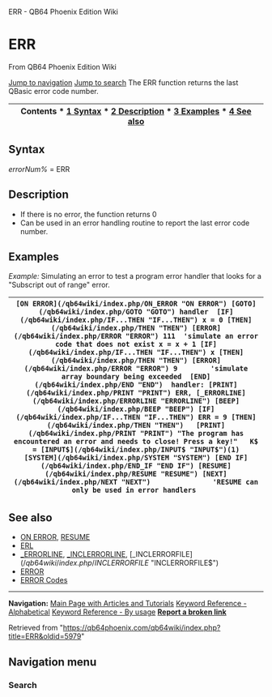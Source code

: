 


ERR - QB64 Phoenix Edition Wiki








# ERR



From QB64 Phoenix Edition Wiki



[Jump to navigation](#mw-head)
[Jump to search](#searchInput)
The ERR function returns the last QBasic error code number.


  






| Contents * [1 Syntax](#Syntax) * [2 Description](#Description) * [3 Examples](#Examples) * [4 See also](#See_also) |
| --- |


## Syntax


*errorNum%* = ERR
  




## Description


* If there is no error, the function returns 0
* Can be used in an error handling routine to report the last error code number.


  




## Examples


*Example:* Simulating an error to test a program error handler that looks for a "Subscript out of range" error.





| ``` [ON ERROR](/qb64wiki/index.php/ON_ERROR "ON ERROR") [GOTO](/qb64wiki/index.php/GOTO "GOTO") handler  [IF](/qb64wiki/index.php/IF...THEN "IF...THEN") x = 0 [THEN](/qb64wiki/index.php/THEN "THEN") [ERROR](/qb64wiki/index.php/ERROR "ERROR") 111  'simulate an error code that does not exist x = x + 1 [IF](/qb64wiki/index.php/IF...THEN "IF...THEN") x [THEN](/qb64wiki/index.php/THEN "THEN") [ERROR](/qb64wiki/index.php/ERROR "ERROR") 9        'simulate array boundary being exceeded  [END](/qb64wiki/index.php/END "END")  handler: [PRINT](/qb64wiki/index.php/PRINT "PRINT") ERR, [_ERRORLINE](/qb64wiki/index.php/ERRORLINE "ERRORLINE") [BEEP](/qb64wiki/index.php/BEEP "BEEP") [IF](/qb64wiki/index.php/IF...THEN "IF...THEN") ERR = 9 [THEN](/qb64wiki/index.php/THEN "THEN")   [PRINT](/qb64wiki/index.php/PRINT "PRINT") "The program has encountered an error and needs to close! Press a key!"   K$ = [INPUT$](/qb64wiki/index.php/INPUT$ "INPUT$")(1)   [SYSTEM](/qb64wiki/index.php/SYSTEM "SYSTEM") [END IF](/qb64wiki/index.php/END_IF "END IF") [RESUME](/qb64wiki/index.php/RESUME "RESUME") [NEXT](/qb64wiki/index.php/NEXT "NEXT")               'RESUME can only be used in error handlers  ``` |
| --- |


  




## See also


* [ON ERROR](/qb64wiki/index.php/ON_ERROR "ON ERROR"), [RESUME](/qb64wiki/index.php/RESUME "RESUME")
* [ERL](/qb64wiki/index.php/ERL "ERL")
* [\_ERRORLINE](/qb64wiki/index.php/ERRORLINE "ERRORLINE"), [\_INCLERRORLINE](/qb64wiki/index.php/INCLERRORLINE "INCLERRORLINE"), [\_INCLERRORFILE$](/qb64wiki/index.php/INCLERRORFILE$ "INCLERRORFILE$")
* [ERROR](/qb64wiki/index.php/ERROR "ERROR")
* [ERROR Codes](/qb64wiki/index.php/ERROR_Codes "ERROR Codes")


  






---


**Navigation:**
[Main Page with Articles and Tutorials](/qb64wiki/index.php/Main_Page "Main Page")
[Keyword Reference - Alphabetical](/qb64wiki/index.php/Keyword_Reference_-_Alphabetical "Keyword Reference - Alphabetical")
[Keyword Reference - By usage](/qb64wiki/index.php/Keyword_Reference_-_By_usage "Keyword Reference - By usage")
**[Report a broken link](https://qb64phoenix.com/forum/showthread.php?tid=2800)**  





Retrieved from "<https://qb64phoenix.com/qb64wiki/index.php?title=ERR&oldid=5979>"




## Navigation menu








### Search





















